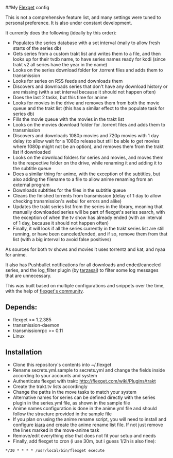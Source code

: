 ##My [Flexget](https://github.com/Flexget/Flexget) config

This is not a comprehensive feature list, and many settings were tuned to personal preference. It is also under constant development.

It currently does the following (ideally by this order):
* Populates the series database with a set interval (maily to allow fresh starts of the series db)
* Gets series from a custom trakt list and writes them to a file, and then looks up for their tvdb name, to have series names ready for kodi (since trakt v2 all series have the year in the name)
* Looks on the series download folder for .torrent files and adds them to transmission
* Looks for series on RSS feeds and downloads them
* Discovers and downloads series that don't have any download history or are missing (with a set interval because it should not happen often)
* Does the last 2 tasks, but this time for anime
* Looks for movies in the drive and removes them from both the movie queue and the trakt list (this has a similar effect to the populate task for series db)
* Fills the movie queue with the movies in the trakt list
* Looks on the movies download folder for .torrent files and adds them to transmission
* Discovers and downloads 1080p movies and 720p movies with 1 day delay (to allow wait for a 1080p release but still be able to get movies where 1080p might not be an option), and removes them from the trakt list if downloaded
* Looks on the download folders for series and movies, and moves them to the respective folder on the drive, while renaming it and adding it to the subtitle queue
* Does a similar thing for anime, with the exception of the subtitles, but also adding the filename to a file to allow anime renaming from an external program
* Downloads subtitles for the files in the subtitle queue
* Cleans the finished torrents from transmission (delay of 1 day to allow checking transmission's webui for errors and alike)
* Updates the trakt series list from the series in the library, meaning that manually downloaded series will be part of flexget's series search, with the exception of when the tv show has already ended (with an interval of 1 day, because it should not happen often)
* Finally, it will look if all the series currently in the trakt series list are still running, or have been canceled/ended, and if so, remove them from that list (with a big interval to avoid false positives)

As sources for both tv shows and movies it uses torrentz and kat, and nyaa for anime.

It also has Pushbullet notifications for all downloads and ended/canceled series, and the log_filter plugin (by [tarzasai](https://github.com/tarzasai/.flexget)) to filter some log messages that are unnecessary.

This was built based on multiple configurations and snippets over the time, with the help of [flexget's community](http://discuss.flexget.com/).


Depends:
--------

* flexget >= 1.2.385
* transmission-daemon
* transmissionrpc >= 0.11
* Linux


Installation
------------

* Clone this repository's contents into ~/.flexget
* Rename secrets.yml.sample to secrets.yml and change the fields inside according to your accounts and system
* Authenticate flexget with trakt: http://flexget.com/wiki/Plugins/trakt
* Create the trakt.tv lists accordingly
* Change the paths in the move tasks to match your system
* Alternative names for series can be defined directly with the series plugin in the series.yml file, as shown in the sample file
* Anime names configuration is done in the anime.yml file and should follow the structure provided in the sample file
* If you plan on using the anime rename script, you will need to install and configure [kiara](https://github.com/jonybat/kiara/) and create the anime rename list file. If not just remove the lines marked in the move-anime task
* Remove/edit everything else that does not fit your setup and needs
* Finally, add flexget to cron (i use 30m, but i guess 1/2h is also fine):

`*/30 * * * * /usr/local/bin/flexget execute`
